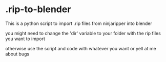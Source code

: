 # .rip-to-blender
This is a python script to import .rip files from ninjaripper into blender

you might need to change the 'dir' variable to your folder with the rip files you want to import

otherwise use the script and code with whatever you want or yell at me about bugs
